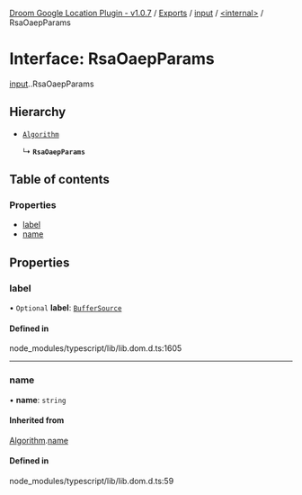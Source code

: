 [Droom Google Location Plugin - v1.0.7](../README.md) / [Exports](../modules.md) / [input](../modules/input.md) / [<internal\>](../modules/input._internal_.md) / RsaOaepParams

# Interface: RsaOaepParams

[input](../modules/input.md).[<internal>](../modules/input._internal_.md).RsaOaepParams

## Hierarchy

- [`Algorithm`](input._internal_.Algorithm.md)

  ↳ **`RsaOaepParams`**

## Table of contents

### Properties

- [label](input._internal_.RsaOaepParams.md#label)
- [name](input._internal_.RsaOaepParams.md#name)

## Properties

### label

• `Optional` **label**: [`BufferSource`](../modules/input._internal_.md#buffersource)

#### Defined in

node_modules/typescript/lib/lib.dom.d.ts:1605

___

### name

• **name**: `string`

#### Inherited from

[Algorithm](input._internal_.Algorithm.md).[name](input._internal_.Algorithm.md#name)

#### Defined in

node_modules/typescript/lib/lib.dom.d.ts:59
